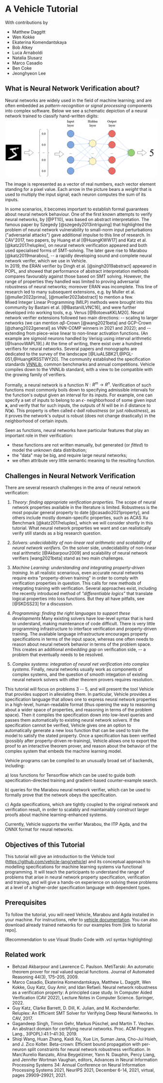 # A Vehicle Tutorial

With contributions by

- Matthew Daggitt
- Wen Kokke
- Ekaterina Komendantskaya
- Bob Atkey
- Luca Arnaboldi
- Natalia Slusarz
- Marco Casadio
- Ben Coke
- Jeonghyeon Lee

## What is Neural Network Verification about?

Neural networks are widely used in the field of machine learning; and are often embedded as *pattern-recognition* or *signal processing* components into complex software. Below we see a schematic depiction of a neural network trained to classify hand-written digits:
![Neural Network](images/mnist_classification.png)

The image is represented as a vector of real numbers, each vector element standing for a pixel value. Each arrow in the picture bears a *weight* that is used to multiply the input signal; each neuron computes the sum of its inputs.

In some scenarios, it becomes important to establish formal guarantees about neural network behaviour. One of the first known attempts to verify neural networks, by [@PT10], was based on abstract interpretation.
 The famous paper by Szegedy [@szegedy2013intriguing] that 
highlighted the problem of neural network vulnerability to small-norm input perturbations ("adversarial attacks") gave additional impulse to this line of research. In CAV'2017, two papers, by Huang et al [@HuangKWW17] and
Katz et al. [@katz2017reluplex], on neural network verification appeared and both used specialised  forms of SMT-solving. The later gave rise
to Marabou [@katz2019marabou], -- a rapidly developing sound and complete neural network verifer, which we use in Vehicle.  
In 2019, the ERAN verifier by Dingh et al. [@singh2019abstract] appeared in POPL, and showed that performance of abstract interpretation methods 
compares favourably against those based on SMT solving. However, the range of properties 
they handled was limited to proving adversarial robustness of neural networks; moreover
 ERAN was incomplete.
This line of research led to many subsequent extensions, e.g. by Muller et al. [@muller2022prima], [@mueller2023abstract] to mention a few.  
Mixed Integer Linear Programming (MILP) methods were brought into this community by Bastani et al. [@BastaniILVNC16], and were further developed into working tools, e.g. Venus [@BotoevaKKLM20]. Neural network verifier extensions followed two main directions: 
-- scaling to larger networks (we can mention $\alpha\beta$-Crown [@wang2021beta] and GCP-Crown [@zhang2022general]
as VNN-COMP winners in 2021 and 2022); 
and -- extending from piece-wise linear to non-linear activation functions. (An example are sigmoid neurons handled by Verisig using interval arithmetic [@IvanovWAPL19].) At the time of writing, there exist over a hundred verifiers 
for neural networks.
Several papers and monographs are dedicated to the survey of the landscape [@LiuALSBK21,@PGL-051,@HuangKRSSTWY20]. The community established the specification standards [VNNLib](https://www.vnnlib.org/), common benchmarks and annual competitions.
Vehicle compiles down to the VNNLib standard, with a view to be compatible with the growing family of verifiers.  

Formally, a neural network is a function $N : R^m \rightarrow R^n$. Verification of such functions most commonly boils down to specifying admissible intervals for the function's output given an interval for its inputs. For example, one can specify a set of inputs to belong to an $\epsilon$- neighborhood of some given input $\mathbf{x}$, and verify that for such inputs, the outputs of $N$ will be in $\delta$ distance to $N(\mathbf{x})$. This property is often called $\epsilon$*-ball robustness* (or just *robustness*), as it proves the network's output is robust (does not change drastically) in the neighborhood of certain inputs.

Seen as functions, neural networks have particular features that play an important role in their verification:

- these functions are not written manually, but generated (or *fitted*) to model the unknown data distribution;
- the "data" may be big, and require large neural networks;
- we often attribute very little semantic meaning to the resulting function.

## Challenges in Neural Network Verification

There are several  research challenges in the area of neural network verification:


1. *Theory: finding appropriate verification properties.* The scope of neural network properties available in the literature is limited. Robustness is the most popular general property to date [@casadio2021property], and others include mostly domain-specific properties, such as ACAS Xu Benchmark [@katz2017reluplex], which we will consider shortly in this tutorial. What neural network properties we want and can realistically verify still stands as a big research question. 

2. *Solvers: undecidability of non-linear real arithmetic  and scalability of neural network verifiers.* On the solver side, undecidability of non-linear real arithmetic [@Akbarpour2009] and scalability of neural network verifiers [wang2021beta] stand as two main challenges.

3. *Machine Learning: understanding and integrating property-driven training.* In all realistic scenarious, even accurate neural networks require extra "property-driven training" in order to comply with verification properties in question. This calls for new methods of integrating training with verification. Several approaches exist, including the recently introduced method of _"differentiable logics"_ that translate logical properties into loss functions. But they all have pitfalls, see [@SKDSS23] for a discussion.

4. *Programming: finding the right languages to support these developments* Many existing solvers have low-level syntax that is hard to understand, making maintenance of code difficult. There is very little programming infrastructure to interface verification and property-driven training. The available language infrastructure encourages property specifications in terms of the input space, whereas one often needs to reason about neural network behavior in terms of the problem space. This creates an additional _embedding gap_ on verification side, -- a problem that eventually needs to be resolved.

5. *Complex systems: integration of neural net verification into complex systems.* Finally, neural networks usually work as components of complex systems, and the question of smooth integation of existing neural network solvers with other theorem provers requires resolution.

This tutorial will focus on problems 3 -- 5, and will present the tool Vehicle that provides support in alleviating them. In particular,  Vehicle provides a specification language that allows one to express neural network properties in a high-level, human-readable format (thus opening the way to reasoning about a wider space of properties, and reasoning in terms of the problem space). Then it compiles the specification down into low-level queries and passes them automatically to existing neural network solvers. If the specification cannot be verified, Vehicle gives one an option to automatically generate a new loss function that can be used to train the model to satisfy the stated property. Once a specification has been verified (possibly after property-driven re-training), Vehicle allows one to export the proof to an interactive theorem prover, and reason about the behavior of the complex system that embeds the machine learning model.

Vehicle programs can be compiled to an unusually broad set of backends,
including:

 a) loss functions for Tensorflow which can be used to guide
 both specification-directed training and gradient-based counter-example
 search.

 b) queries for the Marabou neural network verifier, which
 can be used to formally prove that the network obeys the specification.

 c) Agda specifications, which are tightly coupled to the original network
 and verification result, in order to scalably and maintainably construct
 larger proofs about machine learning-enhanced systems.

Currently, Vehicle supports the verifier Marabou, the ITP Agda, and the ONNX format for neural networks.

## Objectives of this Tutorial

This tutorial will give an introduction to the Vehicle tool
(<https://github.com/vehicle-lang/vehicle>) and its conceptual approach
to modelling specifications for machine learning systems via functional
programming. It will teach the participants to understand the
range of problems that arise in neural network property specification,
verification and training, and will give a hands-on experience on
solving these problems at a level of a higher-order specification
language with dependent types.

## Prerequisites

To follow the tutorial, you will need Vehicle, Marabou and Agda installed in your machine.
For instructions, refer to [vehicle documentation](https://vehicle-lang.readthedocs.io/en/latest/installation.html).
You can also download already trained networks for our examples from [link to tutorial repo].

(Recommendation to use Visual Studio Code with .vcl syntax highlighting)

## Related work

- Behzad Akbarpour and Lawrence C. Paulson. MetiTarski: An automatic theorem prover for real valued special functions. Journal of Automated Reasoning 44(3), 175–205, 2009.
- Marco Casadio, Ekaterina Komendantskaya, Matthew L. Daggitt, Wen Kokke, Guy Katz, Guy Amir, and Idan Refaeli. Neural network robustness as a verification property: A principled case study. In Computer Aided Verification (CAV 2022), Lecture Notes in Computer Science. Springer, 2022.
- Guy Katz, Clarke Barrett, D. Dill, K. Julian, and M. Kochenderfer. Reluplex: An Efficient SMT Solver for Verifying Deep Neural Networks. In CAV, 2017.
- Gagandeep Singh, Timon Gehr, Markus Püschel, and Martin T. Vechev. An abstract domain for certifying neural networks. Proc. ACM Program. Lang., 3(POPL):41:1–41:30, 2019.
- Shiqi Wang, Huan Zhang, Kaidi Xu, Xue Lin, Suman Jana, Cho-Jui Hsieh, and J. Zico Kolter. Beta-crown: Efficient bound propagation with per-neuron split constraints for neural network robustness verification. In Marc’Aurelio Ranzato, Alina Beygelzimer, Yann N. Dauphin, Percy Liang, and Jennifer Wortman Vaughan, editors, Advances in Neural Information Processing Systems 34: Annual Conference on Neural Information Processing
Systems 2021, NeurIPS 2021, December 6-14, 2021, virtual, pages 29909–29921, 2021.
